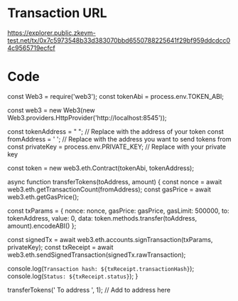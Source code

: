 # Transaction URL
https://explorer.public.zkevm-test.net/tx/0x7c5973548b33d383070bbd6550788225641f29bf959ddcdcc04c9565719ecfcf

# Code

const Web3 = require('web3');
const tokenAbi = process.env.TOKEN_ABI;

const web3 = new Web3(new Web3.providers.HttpProvider('http://localhost:8545'));

const tokenAddress = " "; // Replace with the address of your token
const fromAddress = ' '; // Replace with the address you want to send tokens from
const privateKey = process.env.PRIVATE_KEY; // Replace with your private key

const token = new web3.eth.Contract(tokenAbi, tokenAddress);

async function transferTokens(toAddress, amount) {
  const nonce = await web3.eth.getTransactionCount(fromAddress);
  const gasPrice = await web3.eth.getGasPrice();

  const txParams = {
    nonce: nonce,
    gasPrice: gasPrice,
    gasLimit: 500000,
    to: tokenAddress,
    value: 0,
    data: token.methods.transfer(toAddress, amount).encodeABI()
  };

  const signedTx = await web3.eth.accounts.signTransaction(txParams, privateKey);
  const txReceipt = await web3.eth.sendSignedTransaction(signedTx.rawTransaction);

  console.log(`Transaction hash: ${txReceipt.transactionHash}`);
  console.log(`Status: ${txReceipt.status}`);
}

transferTokens(' To address ', 1); // Add to address here
